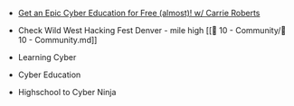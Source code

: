
- [Get an Epic Cyber Education for Free (almost)! w/ Carrie Roberts](https://www.youtube.com/watch?v=ZOs8GAsQF8o)

- Check Wild West Hacking Fest Denver - mile high
[[📁 10 - Community/📁 10 - Community.md]]

- Learning Cyber
- Cyber Education
- Highschool to Cyber Ninja